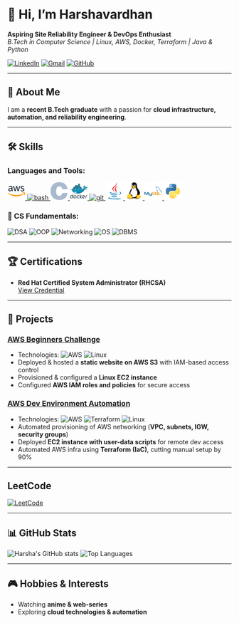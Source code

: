 # 👋 Hi, I’m Harshavardhan

**Aspiring Site Reliability Engineer & DevOps Enthusiast**  
_B.Tech in Computer Science | Linux, AWS, Docker, Terraform | Java & Python_

[![LinkedIn](https://img.shields.io/badge/LinkedIn-0077B5?style=for-the-badge&logo=linkedin&logoColor=white)](https://www.linkedin.com/in/harsha-vardhan-847296257) 
[![Gmail](https://img.shields.io/badge/Email-D14836?style=for-the-badge&logo=gmail&logoColor=white)](mailto:harsha2003hvd@gmail.com) 
[![GitHub](https://img.shields.io/badge/GitHub-181717?style=for-the-badge&logo=github&logoColor=white)](https://github.com/Harshadev-24)

---

## 🚀 About Me
I am a **recent B.Tech graduate** with a passion for **cloud infrastructure, automation, and reliability engineering**.

---

## 🛠️ Skills

<h3 align="left">Languages and Tools:</h3>
<p align="left">
  <a href="https://aws.amazon.com" target="_blank" rel="noreferrer">
    <img src="https://raw.githubusercontent.com/devicons/devicon/master/icons/amazonwebservices/amazonwebservices-original-wordmark.svg" alt="aws" width="40" height="40"/>
  </a>
  <a href="https://www.gnu.org/software/bash/" target="_blank" rel="noreferrer">
    <img src="https://www.vectorlogo.zone/logos/gnu_bash/gnu_bash-icon.svg" alt="bash" width="40" height="40"/>
  </a>
  <a href="https://www.cprogramming.com/" target="_blank" rel="noreferrer">
    <img src="https://raw.githubusercontent.com/devicons/devicon/master/icons/c/c-original.svg" alt="c" width="40" height="40"/>
  </a>
  <a href="https://www.docker.com/" target="_blank" rel="noreferrer">
    <img src="https://raw.githubusercontent.com/devicons/devicon/master/icons/docker/docker-original-wordmark.svg" alt="docker" width="40" height="40"/>
  </a>
  <a href="https://git-scm.com/" target="_blank" rel="noreferrer">
    <img src="https://www.vectorlogo.zone/logos/git-scm/git-scm-icon.svg" alt="git" width="40" height="40"/>
  </a>
  <a href="https://www.java.com" target="_blank" rel="noreferrer">
    <img src="https://raw.githubusercontent.com/devicons/devicon/master/icons/java/java-original.svg" alt="java" width="40" height="40"/>
  </a>
  <a href="https://www.linux.org/" target="_blank" rel="noreferrer">
    <img src="https://raw.githubusercontent.com/devicons/devicon/master/icons/linux/linux-original.svg" alt="linux" width="40" height="40"/>
  </a>
  <a href="https://www.mysql.com/" target="_blank" rel="noreferrer">
    <img src="https://raw.githubusercontent.com/devicons/devicon/master/icons/mysql/mysql-original-wordmark.svg" alt="mysql" width="40" height="40"/>
  </a>
  <a href="https://www.python.org" target="_blank" rel="noreferrer">
    <img src="https://raw.githubusercontent.com/devicons/devicon/master/icons/python/python-original.svg" alt="python" width="40" height="40"/>
  </a>
</p>

<h3 align="left">📘 CS Fundamentals:</h3>

![DSA](https://img.shields.io/badge/Data%20Structures%20&%20Algorithms-blue)
![OOP](https://img.shields.io/badge/Object%20Oriented%20Programming-orange)
![Networking](https://img.shields.io/badge/Networking-green)
![OS](https://img.shields.io/badge/Operating%20Systems-red)
![DBMS](https://img.shields.io/badge/DBMS-purple)


---

## 🏆 Certifications
- **Red Hat Certified System Administrator (RHCSA)**  
  [View Credential](https://www.credly.com/badges/94942fe5-c192-4435-83fb-c5e552d6f463/public_url)

---

## 📂 Projects

### [AWS Beginners Challenge](https://github.com/Harshadev-24)
- Technologies: ![AWS](https://img.shields.io/badge/AWS-FF9900?style=flat-square&logo=amazon-aws&logoColor=white) ![Linux](https://img.shields.io/badge/Linux-FCC624?style=flat-square&logo=linux&logoColor=black)
- Deployed & hosted a **static website on AWS S3** with IAM-based access control
- Provisioned & configured a **Linux EC2 instance**
- Configured **AWS IAM roles and policies** for secure access

### [AWS Dev Environment Automation](https://github.com/Harshadev-24)
- Technologies: ![AWS](https://img.shields.io/badge/AWS-FF9900?style=flat-square&logo=amazon-aws&logoColor=white) ![Terraform](https://img.shields.io/badge/Terraform-623CE4?style=flat-square&logo=terraform&logoColor=white) ![Linux](https://img.shields.io/badge/Linux-FCC624?style=flat-square&logo=linux&logoColor=black)
- Automated provisioning of AWS networking (**VPC, subnets, IGW, security groups**)
- Deployed **EC2 instance with user-data scripts** for remote dev access
- Automated AWS infra using **Terraform (IaC)**, cutting manual setup by 90%

---

## LeetCode

[![LeetCode](https://img.shields.io/badge/LeetCode-FFA116?style=for-the-badge&logo=leetcode&logoColor=white)](https://leetcode.com//)


---


## 📊 GitHub Stats
![Harsha's GitHub stats](https://github-readme-stats.vercel.app/api?username=Harshadev-24&show_icons=true&theme=radical)
![Top Languages](https://github-readme-stats.vercel.app/api/top-langs/?username=Harshadev-24&layout=compact&theme=radical)

---

## 🎮 Hobbies & Interests
- Watching **anime & web-series**  
- Exploring **cloud technologies & automation**
